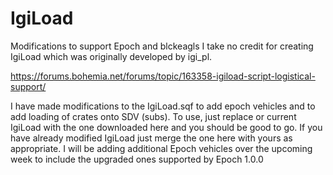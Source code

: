 # IgiLoad
Modifications to support Epoch and blckeagls
I take no credit for creating IgiLoad which was originally developed by igi_pl.

https://forums.bohemia.net/forums/topic/163358-igiload-script-logistical-support/

I have made modifications to the IgiLoad.sqf to add epoch vehicles and to add loading of crates onto SDV (subs).
To use, just replace or current IgiLoad with the one downloaded here and you should be good to go.
If you have already modified IgiLoad just merge the one here with yours as appropriate. 
I will be adding additional Epoch vehicles over the upcoming week to include the upgraded ones supported by Epoch 1.0.0
